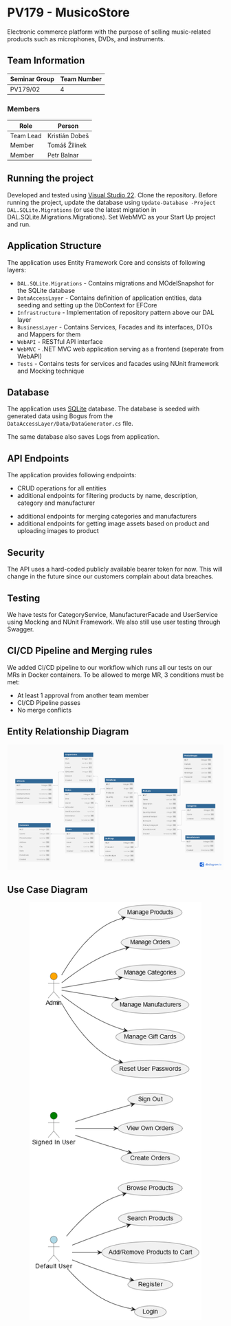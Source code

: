 # PV179 - MusicoStore
Electronic commerce platform with the purpose of selling music-related products such as microphones, DVDs, and instruments.

## Team Information

| Seminar Group | Team Number  |
|---------------|--------------|
| PV179/02      | 4            |

### Members

| Role           | Person           |
|----------------|------------------|
|Team Lead       | Kristián Dobeš   |
|Member          | Tomáš Žilínek    |
|Member          | Petr Balnar      |

## Running the project
Developed and tested using [Visual Studio 22](https://visualstudio.microsoft.com/). Clone the repository. Before running the project, update the database using `Update-Database -Project DAL.SQLite.Migrations` (or use the latest migration in DAL.SQLite.Migrations.Migrations).  Set WebMVC as your Start Up project and run.
<!-- Right click on `Solution` and go to `Properties` -> `Startup Project`, select `Multiple startup projects:` and set `WebAPI` and `WebMVC` `Action` to `Start`. Now run in Visual Studio. -->

<!-- Alternatively, open command line in WebAPI folder and run using 'dotnet run', then in Visual Studio set WebMVC as Startup Project and run it. -->

<!-- ### Running API or MVC separately
If you want tu run API or MVC running separately (i.e. API running without MVC running and vice versa), set `WebAPI` (or `WebMVC`) as your 'Startup Project' in Visual Studio and run.

Alternatively you can build the project using comand `dotnet build MusicoStoreT4.sln`. Then run the exe program in WebAPI/bin/{Debug or Release}/WebAPI.exe

After this the API will be running in the background and you can interact with it through a Swagger webpage that will start in your default browser on app start. Or if you started MVC, you can login/register and explore Web Interface (however there will be no images for products as API is not running). -->

## Application Structure

The application uses Entity Framework Core and consists of following layers:

- `DAL.SQLite.Migrations` - Contains migrations and MOdelSnapshot for the SQLite database
- `DataAccessLayer` - Contains definition of application entities, data seeding and setting up the DbContext for EFCore
- `Infrastructure` - Implementation of repository pattern above our DAL layer
- `BusinessLayer` - Contains Services, Facades and its interfaces, DTOs and Mappers for them  
- `WebAPI` - RESTful API interface
- `WebMVC` - .NET MVC web application serving as a frontend (seperate from WebAPI)
- `Tests` - Contains tests for services and facades using NUnit framework and Mocking technique 

## Database
The application uses [SQLite](https://www.sqlite.org/) database. The database is seeded with generated data using Bogus from the `DataAccessLayer/Data/DataGenerator.cs` file.

The same database also saves Logs from application.
## API Endpoints

The application provides following endpoints:
- CRUD operations for all entities
- additional endpoints for filtering products by name, description, category and manufacturer
<!-- - additional endpoints for easier analysis of the store (i.e. top selling product, customers divided into segments, etc.) -->
- additional endpoints for merging categories and manufacturers
- additional endpoints for getting image assets based on product and uploading images to product

## Security
The API uses a hard-coded publicly available bearer token for now. This will change in the future since our customers complain about data breaches.

## Testing
We have tests for CategoryService, ManufacturerFacade and UserService using Mocking and NUnit Framework. We also still use user testing through Swagger.

## CI/CD Pipeline and Merging rules
We added CI/CD pipeline to our workflow which runs all our tests on our MRs in Docker containers. To be allowed to merge MR, 3 conditions must be met:
- At least 1 approval from another team member
- CI/CD Pipeline passes
- No merge conflicts

## Entity Relationship Diagram
<p align="center">
    <img src="doc/ERD.png" alt="ERD" width="1000"/>
</p>

## Use Case Diagram

<p align="center">
    <img src="doc/UseCaseDiagram.png" alt="UseCaseDiagram" width="400"/>
</p>